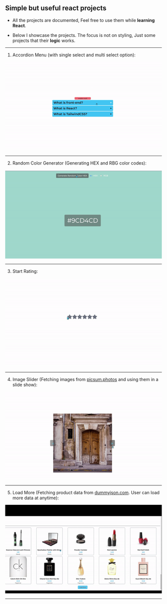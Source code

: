 ## Simple but useful react projects

+ All the projects are documented, Feel free to use them while  **learning React**.


+ Below I showcase the projects. The focus is not on styling, Just some projects that their **logic** works.


---

1. Accordion Menu (with single select and multi select option):

![1-accordion](./media/1-accordion.gif)

---

2. Random Color Generator (Generating HEX and RBG color codes):

![2-random-color-generator](./media/2-random-color-generator.gif)

---

3. Start Rating:

![3-star-rating](./media/3-star-ratting.gif)

---

4. Image Slider (Fetching images from [picsum.photos](https://picsum.photos) and using them in a slide show):

![4-image-slider](./media/4-image-slider.gif)

---

5. Load More (Fetching product data from [dummyjson.com](https://dummyjson.com). User can load more data at anytime):

![5-load-more](./media/5-load-more.gif)

---




